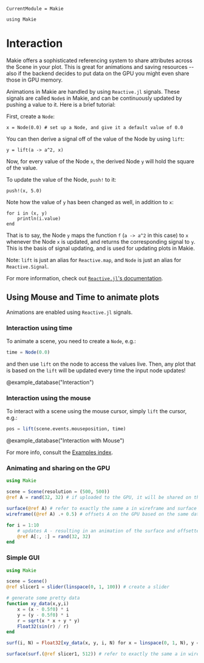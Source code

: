 ```@meta
CurrentModule = Makie
```

```@setup animation_tutorial
using Makie
```

# Interaction

Makie offers a sophisticated referencing system to share attributes across the Scene
in your plot. This is great for animations and saving resources -- also if the backend
decides to put data on the GPU you might even share those in GPU memory.

Animations in Makie are handled by using `Reactive.jl` signals.
These signals are called `Node`s in Makie, and can be continuously updated by pushing a value to it.
Here is a brief tutorial:

First, create a `Node`:

```@example animation_tutorial
x = Node(0.0) # set up a Node, and give it a default value of 0.0
```

You can then derive a signal off of the value of the Node by using `lift`:

```@example animation_tutorial
y = lift(a -> a^2, x)
```

Now, for every value of the Node `x`, the derived Node `y` will hold the square of the value.

To update the value of the Node, `push!` to it:

```@example animation_tutorial
push!(x, 5.0)
```

Note how the value of `y` has been changed as well, in addition to `x`:

```@example animation_tutorial
for i in (x, y)
    println(i.value)
end
```

That is to say, the Node `y` maps the function `f` (`a -> a^2` in this case) to `x` whenever the Node `x` is updated, and returns the corresponding signal to `y`.
This is the basis of signal updating, and is used for updating plots in Makie.

Note: `lift` is just an alias for `Reactive.map`,
and `Node` is just an alias for `Reactive.Signal`.

For more information, check out [`Reactive.jl`'s documentation](https://juliagizmos.github.io/Reactive.jl/).

## Using Mouse and Time to animate plots

Animations are enabled using `Reactive.jl` signals.

### Interaction using time

To animate a scene, you need to create a `Node`, e.g.:

```julia
time = Node(0.0)
```

and then use `lift` on the node to access the values live. Then, any plot that is based on the `lift` will be updated every time the input node updates!

@example_database("Interaction")


### Interaction using the mouse

To interact with a scene using the mouse cursor, simply `lift` the cursor, e.g.:

```julia
pos = lift(scene.events.mouseposition, time)
```

@example_database("Interaction with Mouse")

For more info, consult the [Examples index](@ref).

### Animating and sharing on the GPU

```Julia
using Makie

scene = Scene(resolution = (500, 500))
@ref A = rand(32, 32) # if uploaded to the GPU, it will be shared on the GPU

surface(@ref A) # refer to exactly the same a in wireframe and surface plot
wireframe((@ref A) .+ 0.5) # offsets A on the GPU based on the same data

for i = 1:10
    # updates A - resulting in an animation of the surface and offsetted wireframe plot
    @ref A[:, :] = rand(32, 32)
end
```

### Simple GUI

```Julia
using Makie

scene = Scene()
@ref slicer1 = slider(linspace(0, 1, 100)) # create a slider

# generate some pretty data
function xy_data(x,y,i)
    x = (x - 0.5f0) * i
    y = (y - 0.5f0) * i
    r = sqrt(x * x + y * y)
    Float32(sin(r) / r)
end

surf(i, N) = Float32[xy_data(x, y, i, N) for x = linspace(0, 1, N), y = linspace(0, 1, N)]

surface(surf.(@ref slicer1, 512)) # refer to exactly the same a in wireframe and surface plot

```
